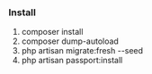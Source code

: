 <h3>Install</h3>
<ol>
    <li>composer install</li>
    <li>composer dump-autoload</li>
    <li>php artisan migrate:fresh --seed</li>
    <li>php artisan passport:install</li>
</ol>
